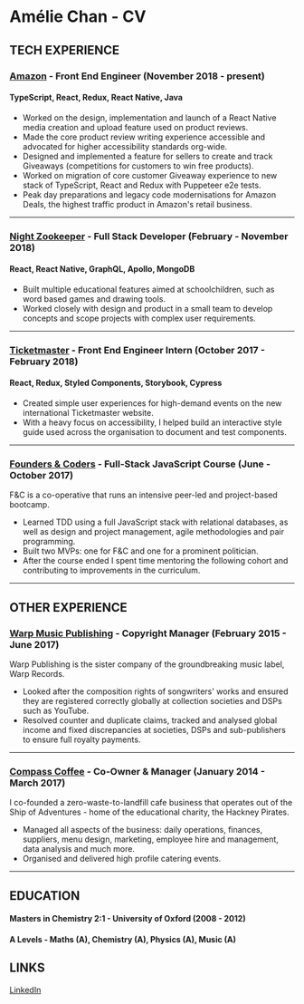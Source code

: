 # Amélie Chan - CV

## TECH EXPERIENCE

### [Amazon](https://smile.amazon.co.uk/) - Front End Engineer (November 2018 - present)

#### TypeScript, React, Redux, React Native, Java

- Worked on the design, implementation and launch of a React Native media creation and upload feature used on product reviews.
- Made the core product review writing experience accessible and advocated for higher accessibility standards org-wide.
- Designed and implemented a feature for sellers to create and track Giveaways (competitions for customers to win free products).
- Worked on migration of core customer Giveaway experience to new stack of TypeScript, React and Redux with Puppeteer e2e tests.
- Peak day preparations and legacy code modernisations for Amazon Deals, the highest traffic product in Amazon's retail business.

---

### [Night Zookeeper](https://www.nightzookeeper.com/) - Full Stack Developer (February - November 2018)

#### React, React Native, GraphQL, Apollo, MongoDB

- Built multiple educational features aimed at schoolchildren, such as word based games and drawing tools.
- Worked closely with design and product in a small team to develop concepts and scope projects with complex user requirements.

---

### [Ticketmaster](https://www.ticketmaster.co.uk/) - Front End Engineer Intern (October 2017 - February 2018)

#### React, Redux, Styled Components, Storybook, Cypress

- Created simple user experiences for high-demand events on the new international Ticketmaster website.
- With a heavy focus on accessibility, I helped build an interactive style guide used across the organisation to document and test components.

---

### [Founders & Coders](https://foundersandcoders.com/) - Full-Stack JavaScript Course (June - October 2017)

F&C is a co-operative that runs an intensive peer-led and project-based bootcamp.

- Learned TDD using a full JavaScript stack with relational databases, as well as design and project management, agile methodologies and pair programming.
- Built two MVPs: one for F&C and one for a prominent politician.
- After the course ended I spent time mentoring the following cohort and contributing to improvements in the curriculum.

---

## OTHER EXPERIENCE

### [Warp Music Publishing](http://warppublishing.net/) - Copyright Manager (February 2015 - June 2017)

Warp Publishing is the sister company of the groundbreaking music label, Warp Records.

- Looked after the composition rights of songwriters' works and ensured they are registered correctly globally at collection societies and DSPs such as YouTube.
- Resolved counter and duplicate claims, tracked and analysed global income and fixed discrepancies at societies, DSPs and sub-publishers to ensure full royalty payments.

---

### [Compass Coffee](http://www.hackneypirates.org/cafe/) - Co-Owner & Manager (January 2014 - March 2017)

I co-founded a zero-waste-to-landfill cafe business that operates out of the Ship of Adventures - home of the educational charity, the Hackney Pirates.

- Managed all aspects of the business: daily operations, finances, suppliers, menu design, marketing, employee hire and management, data analysis and much more.
- Organised and delivered high profile catering events.

---

## EDUCATION

#### Masters in Chemistry 2:1 - University of Oxford (2008 - 2012)

#### A Levels - Maths (A), Chemistry (A), Physics (A), Music (A)

## LINKS

[LinkedIn](https://www.linkedin.com/in/am%C3%A9lie-chan-413aa77b/)
